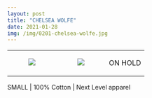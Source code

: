 ```yaml
---
layout: post
title: "CHELSEA WOLFE"
date: 2021-01-28
img: /img/0201-chelsea-wolfe.jpg
---
```




<table style="width:100%;"><tr><td style="vertical-align:top;">
      <figure class="tmblr-full" data-orig-height="2048" data-orig-width="1365" data-orig-src="https://concertshirts.netlify.app/shirts/0201/0201-01.jpg"><img src="https://64.media.tumblr.com/7903ca1370d7da9f5024eb388a64fcbe/f665d34ad994805e-94/s540x810/f5d83d6b53ec4e4c2973e5f7a1bf57181252640d.jpg" data-orig-height="2048" data-orig-width="1365" data-orig-src="https://concertshirts.netlify.app/shirts/0201/0201-01.jpg"/></figure></td>
    <td style="vertical-align:top;">
      <figure class="tmblr-full" data-orig-height="2048" data-orig-width="1365" data-orig-src="https://concertshirts.netlify.app/shirts/0201/0201-02.jpg"><img src="https://64.media.tumblr.com/a028fbb1b478707ffdd1aa99b2b2cf06/f665d34ad994805e-2a/s540x810/0ec12bf04da4a64c1a6bba048bff1ec954d1aa73.jpg" data-orig-height="2048" data-orig-width="1365" data-orig-src="https://concertshirts.netlify.app/shirts/0201/0201-02.jpg"/></figure></td><td class="sold-overlay"><p class="sold-text">ON HOLD</p></td>
  </tr></table><p>
  SMALL | 100% Cotton | Next Level apparel
</p>
